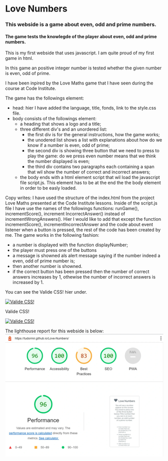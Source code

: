 # Love Numbers
### This webside is a game about even, odd and prime numbers.
#### The game tests the knowlegde of the player about even, odd and prime numbers.
This is my first webside that uses javascript. I am quite proud of my first game in html.

In this game an positive integer number is tested whether the given number is even, odd of prime.

I have been inpired by the Love Maths game that I have seen during the course at Code Institute.

The game has the followings element:
   - head: hier I have added the language, title, fonds, link to the style.css file.
   - body consists of the followings element:
      - a heading that shows a logo and a title;
      - three different div's and an unordered list:
         - the first div is for the general instructions, how the game works;
         - the unodered list shows a list with explanations about how do we know if a number is even, odd of prime;
         - the second div is showing three button that we need to press to play the game: do we press even number means that we think the number displayed is even;
         - the third div contains two paragraphs each containing a span that wil show the number of correct and incorrect answers;
     - the body ends with a html element script that wil load the javascript file script.js. This element has to be at the end the the body element in order to be easly loaded.

Copy writes:
I have used the structure of the index.html from the project Love Maths presented at the Code Institute lessons. 
Inside of the script.js file I have use the names of the followings functions: runGame(), incrementScore(), increment IncorrectAnswer() instead of incrementWrongAnswers().
Hier I would like to add that except the function  incrementScore(), incrementIncorrectAnswer and the code about event listener when a button is pressed, the rest of the code has been created by me.
The game works in the following fashion:
- a number is displayed with the function displayNumber;
- the player must press one of the buttons
- a message is showned als alert message saying if the number indeed a even, odd of prime number is;
- then another number is showned.  
- if the correct button has been pressed then the number of correct answers increases by 1, othewise the number of incorrect answers is increased by 1.


You can see the Valide CSS! hier under.
<p>
    <a href="https://jigsaw.w3.org/css-validator/check/referer">
        <img style="border:0;width:88px;height:31px"
            src="https://jigsaw.w3.org/css-validator/images/vcss"
            alt="Valide CSS!" />
    </a>
</p>
            
Valide CSS!
<p>
    <a href="https://jigsaw.w3.org/css-validator/check/referer">
        <img style="border:0;width:88px;height:31px"
            src="https://jigsaw.w3.org/css-validator/images/vcss-blue"
            alt="Valide CSS!" />
    </a>
</p>
        
The lighthouse report for this webside is below:
<img src="lighthouse_check.webp">















